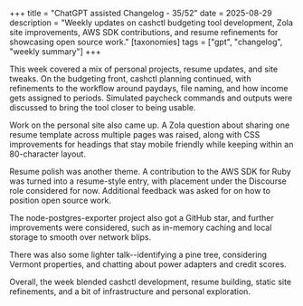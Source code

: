 +++
title = "ChatGPT assisted Changelog - 35/52"
date = 2025-08-29
description = "Weekly updates on cashctl budgeting tool development, Zola site improvements, AWS SDK contributions, and resume refinements for showcasing open source work."
[taxonomies]
tags = ["gpt", "changelog", "weekly summary"]
+++

This week covered a mix of personal projects, resume updates, and site tweaks.
On the budgeting front, cashctl planning continued, with refinements to the
workflow around paydays, file naming, and how income gets assigned to periods.
Simulated paycheck commands and outputs were discussed to bring the tool closer
to being usable.

Work on the personal site also came up. A Zola question about sharing one resume
template across multiple pages was raised, along with CSS improvements for
headings that stay mobile friendly while keeping within an 80-character layout.

Resume polish was another theme. A contribution to the AWS SDK for Ruby was
turned into a resume-style entry, with placement under the Discourse role
considered for now. Additional feedback was asked for on how to position open
source work.

The node-postgres-exporter project also got a GitHub star, and further
improvements were considered, such as in-memory caching and local storage to
smooth over network blips.

There was also some lighter talk--identifying a pine tree, considering Vermont
properties, and chatting about power adapters and credit scores.

Overall, the week blended cashctl development, resume building, static site
refinements, and a bit of infrastructure and personal exploration.
